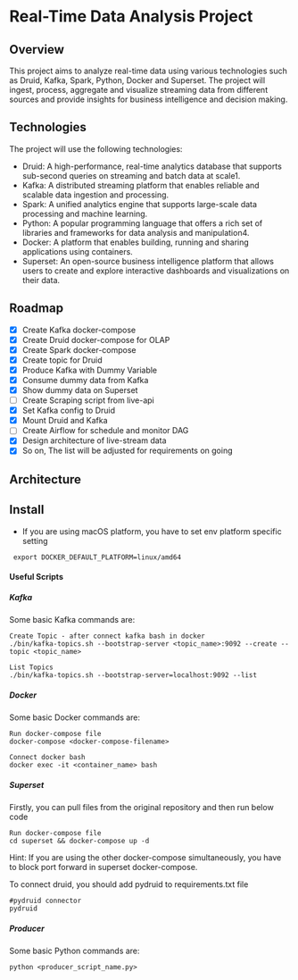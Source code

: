 # Real-Time Data Analysis Project
## Overview
This project aims to analyze real-time data using various technologies such as Druid, Kafka, Spark, Python, Docker and Superset. The project will ingest, process, aggregate and visualize streaming data from different sources and provide insights for business intelligence and decision making.
## Technologies
The project will use the following technologies:
- Druid: A high-performance, real-time analytics database that supports sub-second queries on streaming and batch data at scale1.
- Kafka: A distributed streaming platform that enables reliable and scalable data ingestion and processing.
- Spark: A unified analytics engine that supports large-scale data processing and machine learning.
- Python: A popular programming language that offers a rich set of libraries and frameworks for data analysis and manipulation4.
- Docker: A platform that enables building, running and sharing applications using containers.
- Superset: An open-source business intelligence platform that allows users to create and explore interactive dashboards and visualizations on their data.

## Roadmap 

- [x] Create Kafka docker-compose 
- [x] Create Druid docker-compose for OLAP
- [x] Create Spark docker-compose
- [x] Create topic for Druid
- [x] Produce Kafka with Dummy Variable
- [x] Consume dummy data from Kafka
- [x] Show dummy data on Superset
- [ ] Create Scraping script from live-api
- [x] Set Kafka config to Druid
- [x] Mount Druid and Kafka
- [ ] Create Airflow for schedule and monitor DAG
- [x] Design architecture of live-stream data
- [x] So on, The list will be adjusted for requirements on going

## Architecture

## Install

* If you are using macOS platform, you have to set env platform specific setting
```
 export DOCKER_DEFAULT_PLATFORM=linux/amd64  
```


#### Useful Scripts 

##### Kafka

Some basic Kafka commands are:
```
Create Topic - after connect kafka bash in docker
./bin/kafka-topics.sh --bootstrap-server <topic_name>:9092 --create --topic <topic_name>

List Topics 
./bin/kafka-topics.sh --bootstrap-server=localhost:9092 --list
```

##### Docker
Some basic Docker commands are:
```
Run docker-compose file
docker-compose <docker-compose-filename>
```

```
Connect docker bash 
docker exec -it <container_name> bash
```

##### Superset

Firstly, you can pull files from the original repository and then run below code

```
Run docker-compose file
cd superset && docker-compose up -d 
```
Hint: If you are using the other docker-compose simultaneously, you have to block port forward in superset docker-compose.

To connect druid, you should add pydruid to requirements.txt file 
```
#pydruid connector
pydruid
```

##### Producer
Some basic Python commands are:
```
python <producer_script_name.py>
```

